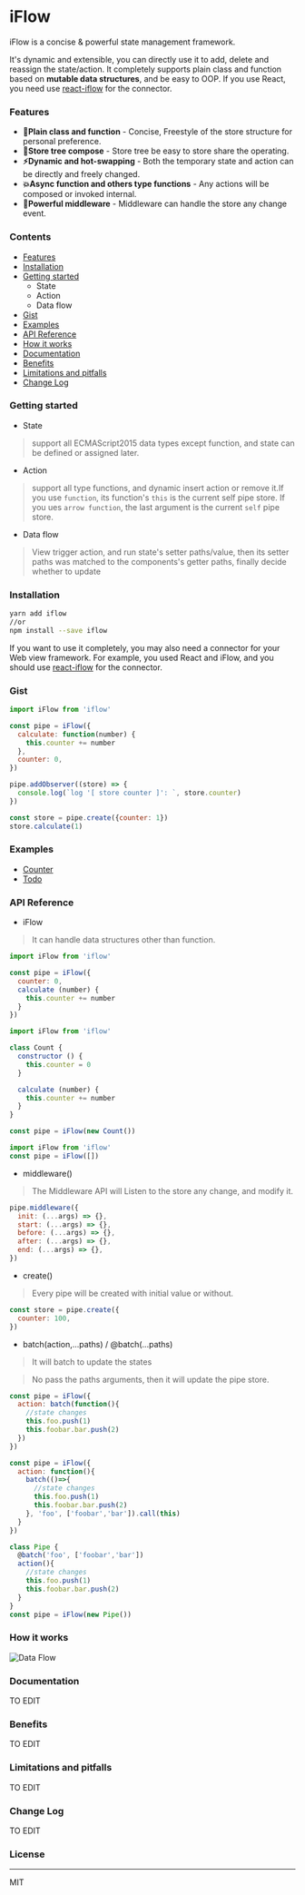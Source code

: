 # iFlow
iFlow is a concise & powerful state management framework.

It's dynamic and extensible, you can directly use it to add, delete and reassign the state/action. It completely supports plain class and function based on **mutable data structures**, and be easy to OOP. If you use React, you need use [react-iflow](https://github.com/unadlib/react-iflow) for the connector.

### Features
* **🎯Plain class and function** - Concise, Freestyle of the store structure for personal preference.
* **🏬Store tree compose** - Store tree be easy to store share the operating.
* **⚡️Dynamic and hot-swapping** - Both the temporary state and action can be directly and freely changed.
* **💥Async function and others type functions** - Any actions will be composed or invoked internal.
* **🚀Powerful middleware** - Middleware can handle the store any change event.

### Contents
* [Features](https://github.com/unadlib/iflow#features)
* [Installation](https://github.com/unadlib/iflow#Installation)
* [Getting started](https://github.com/unadlib/iflow#getting-started)
    * State
    * Action
    * Data flow
* [Gist](https://github.com/unadlib/iflow#gist)
* [Examples](https://github.com/unadlib/iflow#examples)
* [API Reference](https://github.com/unadlib/iflow#api-reference)
* [How it works](https://github.com/unadlib/iflow#how-it-works)
* [Documentation](https://github.com/unadlib/iflow#documentation)
* [Benefits](https://github.com/unadlib/iflow#benefits)
* [Limitations and pitfalls](https://github.com/unadlib/iflow#limitations-and-pitfalls)
* [Change Log](https://github.com/unadlib/iflow#change-log)

### Getting started
* State
> support all ECMAScript2015 data types except function, and state can be defined or assigned later.
* Action
> support all type functions, and dynamic insert action or remove it.If you use `function`, its function's `this` is the current self pipe store. If you ues `arrow function`, the last argument is the current `self` pipe store.
* Data flow
> View trigger action, and run state's setter paths/value, then its setter paths was matched to the components's getter paths, finally decide whether to update
### Installation
```bash
yarn add iflow
//or
npm install --save iflow
```
If you want to use it completely, you may also need a connector for your Web view framework. For example, you used React and iFlow, and you should use [react-iflow](https://github.com/unadlib/react-iflow) for the connector.
### Gist
```javascript
import iFlow from 'iflow'

const pipe = iFlow({
  calculate: function(number) {
    this.counter += number
  },
  counter: 0,
})

pipe.addObserver((store) => {
  console.log(`log '[ store counter ]': `, store.counter)
})

const store = pipe.create({counter: 1})
store.calculate(1)
```

### Examples
* [Counter](https://github.com/unadlib/iflow/tree/master/examples/counter)
* [Todo](https://github.com/unadlib/iflow/tree/master/examples/todo)
### API Reference
* iFlow
>It can handle data structures other than function.
```javascript
import iFlow from 'iflow'

const pipe = iFlow({
  counter: 0,
  calculate (number) {
    this.counter += number
  }
})
```
```javascript
import iFlow from 'iflow'

class Count {
  constructor () {
    this.counter = 0
  }

  calculate (number) {
    this.counter += number
  }
}

const pipe = iFlow(new Count())
```
```javascript
import iFlow from 'iflow'
const pipe = iFlow([])
```
* middleware()
>The Middleware API will Listen to the store any change, and modify it.
```javascript
pipe.middleware({
  init: (...args) => {},
  start: (...args) => {},
  before: (...args) => {},
  after: (...args) => {},
  end: (...args) => {},
})
```

* create()
>Every pipe will be created with initial value or without.
```javascript
const store = pipe.create({
  counter: 100,
})
```

* batch(action,...paths) / @batch(...paths)
>It will batch to update the states

>No pass the paths arguments, then it will update the pipe store.

```javascript
const pipe = iFlow({
  action: batch(function(){
    //state changes
    this.foo.push(1)
    this.foobar.bar.push(2)
  })
})
```
```javascript
const pipe = iFlow({
  action: function(){
    batch(()=>{
      //state changes
      this.foo.push(1)
      this.foobar.bar.push(2)
    }, 'foo', ['foobar','bar']).call(this)
  }
})
```
```javascript
class Pipe {
  @batch('foo', ['foobar','bar'])
  action(){
    //state changes
    this.foo.push(1)
    this.foobar.bar.push(2)
  }
}
const pipe = iFlow(new Pipe())
```

### How it works
![Data Flow](https://raw.githubusercontent.com/unadlib/iflow/master/doc/assets/flowChart.png)
### Documentation
TO EDIT
### Benefits
TO EDIT
### Limitations and pitfalls
TO EDIT
### Change Log
TO EDIT
### License

---
MIT